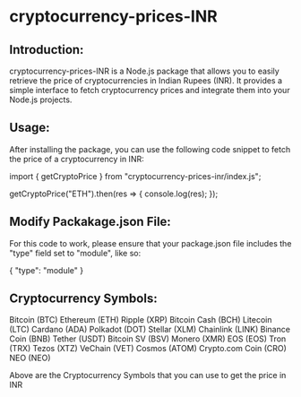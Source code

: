 # cryptocurrency-prices-INR

## Introduction:
cryptocurrency-prices-INR is a Node.js package that allows you to easily retrieve the price of cryptocurrencies in Indian Rupees (INR). It provides a simple interface to fetch cryptocurrency prices and integrate them into your Node.js projects.

## Usage:
After installing the package, you can use the following code snippet to fetch the price of a cryptocurrency in INR:

import { getCryptoPrice } from "cryptocurrency-prices-inr/index.js";

getCryptoPrice("ETH").then(res => {
    console.log(res);
});

## Modify Packakage.json File:

For this code to work, please ensure that your package.json file includes the "type" field set to "module", like so:

{
  "type": "module"
}

## Cryptocurrency Symbols:

Bitcoin (BTC)
Ethereum (ETH)
Ripple (XRP)
Bitcoin Cash (BCH)
Litecoin (LTC)
Cardano (ADA)
Polkadot (DOT)
Stellar (XLM)
Chainlink (LINK)
Binance Coin (BNB)
Tether (USDT)
Bitcoin SV (BSV)
Monero (XMR)
EOS (EOS)
Tron (TRX)
Tezos (XTZ)
VeChain (VET)
Cosmos (ATOM)
Crypto.com Coin (CRO)
NEO (NEO)

Above are the Cryptocurrency Symbols that you can use to get the price in INR
